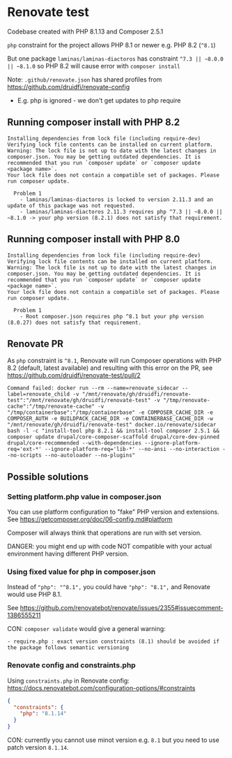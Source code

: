 # Renovate test

Codebase created with PHP 8.1.13 and Composer 2.5.1

`php` constraint for the project allows PHP 8.1 or newer e.g. PHP 8.2 (`^8.1`)

But one package `laminas/laminas-diactoros` has constraint `^7.3 || ~8.0.0 || ~8.1.0` so PHP 8.2 will cause error
with `composer install`

Note: `.github/renovate.json` has shared profiles from https://github.com/druidfi/renovate-config

- E.g. php is ignored - we don't get updates to php require

## Running composer install with PHP 8.2 

``` shell
Installing dependencies from lock file (including require-dev)
Verifying lock file contents can be installed on current platform.
Warning: The lock file is not up to date with the latest changes in composer.json. You may be getting outdated dependencies. It is recommended that you run `composer update` or `composer update <package name>`.
Your lock file does not contain a compatible set of packages. Please run composer update.

  Problem 1
    - laminas/laminas-diactoros is locked to version 2.11.3 and an update of this package was not requested.
    - laminas/laminas-diactoros 2.11.3 requires php ^7.3 || ~8.0.0 || ~8.1.0 -> your php version (8.2.1) does not satisfy that requirement.
```

## Running composer install with PHP 8.0

``` shell
Installing dependencies from lock file (including require-dev)
Verifying lock file contents can be installed on current platform.
Warning: The lock file is not up to date with the latest changes in composer.json. You may be getting outdated dependencies. It is recommended that you run `composer update` or `composer update <package name>`.
Your lock file does not contain a compatible set of packages. Please run composer update.

  Problem 1
    - Root composer.json requires php ^8.1 but your php version (8.0.27) does not satisfy that requirement.
```

## Renovate PR

As `php` constraint is `^8.1`, Renovate will run Composer operations with PHP 8.2 (default, latest available) and
resulting with this error on the PR, see https://github.com/druidfi/renovate-test/pull/2

``` shell
Command failed: docker run --rm --name=renovate_sidecar --label=renovate_child -v "/mnt/renovate/gh/druidfi/renovate-test":"/mnt/renovate/gh/druidfi/renovate-test" -v "/tmp/renovate-cache":"/tmp/renovate-cache" -v "/tmp/containerbase":"/tmp/containerbase" -e COMPOSER_CACHE_DIR -e COMPOSER_AUTH -e BUILDPACK_CACHE_DIR -e CONTAINERBASE_CACHE_DIR -w "/mnt/renovate/gh/druidfi/renovate-test" docker.io/renovate/sidecar bash -l -c "install-tool php 8.2.1 && install-tool composer 2.5.1 && composer update drupal/core-composer-scaffold drupal/core-dev-pinned drupal/core-recommended --with-dependencies --ignore-platform-req='ext-*' --ignore-platform-req='lib-*' --no-ansi --no-interaction --no-scripts --no-autoloader --no-plugins"
```

## Possible solutions

### Setting platform.php value in composer.json

You can use platform configuration to "fake" PHP version and extensions. See https://getcomposer.org/doc/06-config.md#platform

Composer will always think that operations are run with set version.

DANGER: you might end up with code NOT compatible with your actual environment having different PHP version.

### Using fixed value for php in composer.json

Instead of `"php": "^8.1",` you could have `"php": "8.1",` and Renovate would use PHP 8.1.

See https://github.com/renovatebot/renovate/issues/2355#issuecomment-1386555211

CON: `composer validate` would give a general warning:

```
- require.php : exact version constraints (8.1) should be avoided if the package follows semantic versioning
```

### Renovate config and constraints.php

Using `constraints.php` in Renovate config: https://docs.renovatebot.com/configuration-options/#constraints

``` json
{
  "constraints": {
    "php": "8.1.14"
  }
}
```

CON: currently you cannot use minot version e.g. `8.1` but you need to use patch version `8.1.14`.
